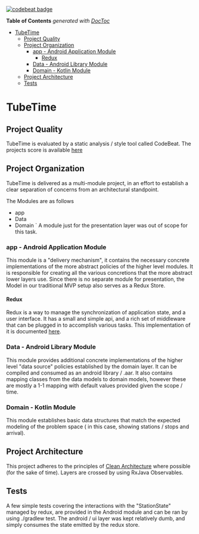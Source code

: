 [![codebeat badge]()](https://codebeat.co/projects/github-com-wrparrish-tubetime)

<!-- START doctoc generated TOC please keep comment here to allow auto update -->
<!-- DON'T EDIT THIS SECTION, INSTEAD RE-RUN doctoc TO UPDATE -->
**Table of Contents**  *generated with [DocToc](https://github.com/thlorenz/doctoc)*

- [TubeTime](#tubetime)
  - [Project Quality](#project-quality)
  - [Project Organization](#project-organization)
    - [app - Android Application Module](#app---android-application-module)
      - [Redux](#redux)
    - [Data - Android Library Module](#data---android-library-module)
    - [Domain - Kotlin Module](#domain---kotlin-module)
  - [Project Architecture](#project-architecture)
  - [Tests](#tests)

<!-- END doctoc generated TOC please keep comment here to allow auto update -->

# TubeTime

## Project Quality
TubeTime is evaluated by a static analysis / style tool called CodeBeat. The projects  score is available [here](https://codebeat.co/projects/github-com-wrparrish-tubetime)


## Project Organization
TubeTime is delivered as a multi-module project, in an effort to establish a clear separation of concerns from an architectural standpoint.

The Modules are as follows

* app
* Data
* Domain
`
A module just for the presentation layer was  out of scope for this task.

###  app - Android Application Module
This module  is a "delivery mechanism", it contains the necessary concrete implementations of the more abstract policies of the higher level modules.  It is responsible for creating all the various concretions that the more abstract lower layers  use. Since there is no separate module for presentation, the Model in our traditional  MVP setup also serves as a Redux Store.
#### Redux
Redux is a way to manage the synchronization of  application state, and a user interface. It has a small and simple api, and a rich set of middleware that can be plugged in to accomplish various tasks. This implementation of it is  documented [here](https://suas.readme.io/docs).



### Data - Android Library Module
This module provides additional concrete implementations of the higher level "data source"  policies established by the domain layer. It can be compiled and consumed as an android library  / .aar. It also contains mapping classes from the data models to domain models, however these are mostly a  1-1 mapping with default values provided given the scope / time.


### Domain - Kotlin Module
This module establishes basic data structures that match the expected modeling of the problem space ( in this case, showing stations / stops and arrival).


## Project Architecture
This project adheres to the principles of [Clean Architecture](https://8thlight.com/blog/uncle-bob/2012/08/13/the-clean-architecture.html)  where possible (for the sake of time).  Layers are crossed by using RxJava Observables.

## Tests
A few simple tests covering the interactions with the "StationState" managed by redux,  are provided in the Android module and can be ran by using ./gradlew test.
 The android / ui layer was kept relatively dumb,  and simply consumes the state emitted by the redux store.






